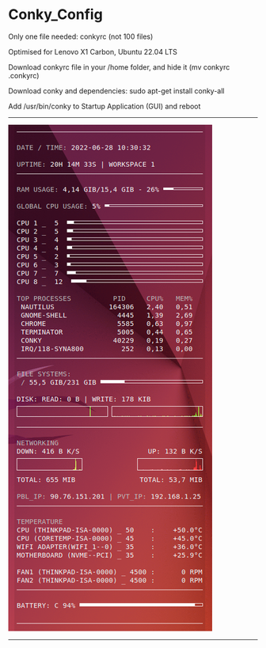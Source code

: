 # Conky_Config

Only one file needed: conkyrc (not 100 files)

Optimised for Lenovo X1 Carbon, Ubuntu 22.04 LTS

Download conkyrc file in your /home folder, and hide it (mv conkyrc .conkyrc)

Download conky and dependencies: sudo apt-get install conky-all

Add /usr/bin/conky to Startup Application (GUI) and reboot

-----------------------------------------------------------------------

![alt text](https://github.com/hugo-pcq/Conky_Config/blob/main/conky_config.png)

-----------------------------------------------------------------------
